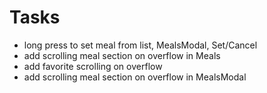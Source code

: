 # Tasks
- long press to set meal from list, MealsModal, Set/Cancel
- add scrolling meal section on overflow in Meals
- add favorite scrolling on overflow
- add scrolling meal section on overflow in MealsModal
